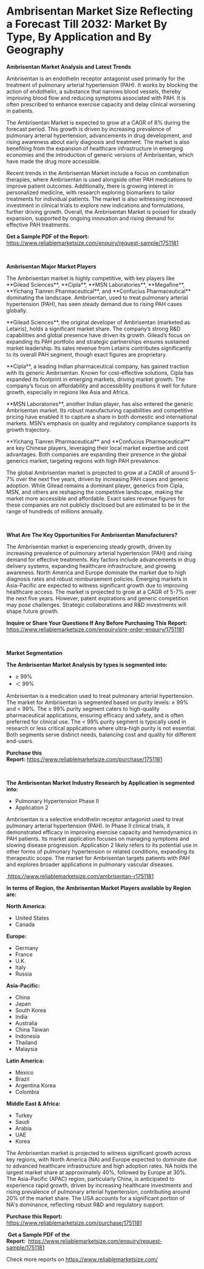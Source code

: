 <p><h1>Ambrisentan Market Size Reflecting a Forecast Till 2032: Market By Type, By Application and By Geography</h1></p><p><strong>Ambrisentan Market Analysis and Latest Trends</strong></p>
<p><p>Ambrisentan is an endothelin receptor antagonist used primarily for the treatment of pulmonary arterial hypertension (PAH). It works by blocking the action of endothelin, a substance that narrows blood vessels, thereby improving blood flow and reducing symptoms associated with PAH. It is often prescribed to enhance exercise capacity and delay clinical worsening in patients.</p><p>The Ambrisentan Market is expected to grow at a CAGR of 8% during the forecast period. This growth is driven by increasing prevalence of pulmonary arterial hypertension, advancements in drug development, and rising awareness about early diagnosis and treatment. The market is also benefiting from the expansion of healthcare infrastructure in emerging economies and the introduction of generic versions of Ambrisentan, which have made the drug more accessible.</p><p>Recent trends in the Ambrisentan Market include a focus on combination therapies, where Ambrisentan is used alongside other PAH medications to improve patient outcomes. Additionally, there is growing interest in personalized medicine, with research exploring biomarkers to tailor treatments for individual patients. The market is also witnessing increased investment in clinical trials to explore new indications and formulations, further driving growth. Overall, the Ambrisentan Market is poised for steady expansion, supported by ongoing innovation and rising demand for effective PAH treatments.</p></p>
<p><strong>Get a Sample PDF of the Report:&nbsp;</strong> <a href="https://www.reliablemarketsize.com/enquiry/request-sample/1751181?utm_campaign=2268&utm_medium=2&utm_source=Github&utm_content=ia&utm_term=26012025&utm_id=ambrisentan">https://www.reliablemarketsize.com/enquiry/request-sample/1751181</a></p>
<p>&nbsp;</p>
<p><strong>Ambrisentan Major Market Players</strong></p>
<p><p>The Ambrisentan market is highly competitive, with key players like **Gilead Sciences**, **Cipla**, **MSN Laboratories**, **Megafine**, **Yichang Tianren Pharmaceutical**, and **Confucius Pharmaceutical** dominating the landscape. Ambrisentan, used to treat pulmonary arterial hypertension (PAH), has seen steady demand due to rising PAH cases globally.</p><p>**Gilead Sciences**, the original developer of Ambrisentan (marketed as Letairis), holds a significant market share. The company’s strong R&D capabilities and global presence have driven its growth. Gilead’s focus on expanding its PAH portfolio and strategic partnerships ensures sustained market leadership. Its sales revenue from Letairis contributes significantly to its overall PAH segment, though exact figures are proprietary.</p><p>**Cipla**, a leading Indian pharmaceutical company, has gained traction with its generic Ambrisentan. Known for cost-effective solutions, Cipla has expanded its footprint in emerging markets, driving market growth. The company’s focus on affordability and accessibility positions it well for future growth, especially in regions like Asia and Africa.</p><p>**MSN Laboratories**, another Indian player, has also entered the generic Ambrisentan market. Its robust manufacturing capabilities and competitive pricing have enabled it to capture a share in both domestic and international markets. MSN’s emphasis on quality and regulatory compliance supports its growth trajectory.</p><p>**Yichang Tianren Pharmaceutical** and **Confucius Pharmaceutical** are key Chinese players, leveraging their local market expertise and cost advantages. Both companies are expanding their presence in the global generics market, targeting regions with high PAH prevalence.</p><p>The global Ambrisentan market is projected to grow at a CAGR of around 5-7% over the next five years, driven by increasing PAH cases and generic adoption. While Gilead remains a dominant player, generics from Cipla, MSN, and others are reshaping the competitive landscape, making the market more accessible and affordable. Exact sales revenue figures for these companies are not publicly disclosed but are estimated to be in the range of hundreds of millions annually.</p></p>
<p>&nbsp;</p>
<p><strong>What Are The Key Opportunities For Ambrisentan Manufacturers?</strong></p>
<p><p>The Ambrisentan market is experiencing steady growth, driven by increasing prevalence of pulmonary arterial hypertension (PAH) and rising demand for effective treatments. Key factors include advancements in drug delivery systems, expanding healthcare infrastructure, and growing awareness. North America and Europe dominate the market due to high diagnosis rates and robust reimbursement policies. Emerging markets in Asia-Pacific are expected to witness significant growth due to improving healthcare access. The market is projected to grow at a CAGR of 5-7% over the next five years. However, patent expirations and generic competition may pose challenges. Strategic collaborations and R&D investments will shape future growth.</p></p>
<p><strong>Inquire or Share Your Questions If Any Before Purchasing This Report:</strong> <a href="https://www.reliablemarketsize.com/enquiry/pre-order-enquiry/1751181?utm_campaign=2268&utm_medium=2&utm_source=Github&utm_content=ia&utm_term=26012025&utm_id=ambrisentan">https://www.reliablemarketsize.com/enquiry/pre-order-enquiry/1751181</a></p>
<p>&nbsp;</p>
<p><strong>Market Segmentation</strong></p>
<p><strong>The Ambrisentan Market Analysis by types is segmented into:</strong></p>
<p><ul><li>≥ 99%</li><li>＜ 99%</li></ul></p>
<p><p>Ambrisentan is a medication used to treat pulmonary arterial hypertension. The market for Ambrisentan is segmented based on purity levels: ≥ 99% and < 99%. The ≥ 99% purity segment caters to high-quality pharmaceutical applications, ensuring efficacy and safety, and is often preferred for clinical use. The < 99% purity segment is typically used in research or less critical applications where ultra-high purity is not essential. Both segments serve distinct needs, balancing cost and quality for different end-users.</p></p>
<p><strong>Purchase this Report:&nbsp;</strong><a href="https://www.reliablemarketsize.com/purchase/1751181?utm_campaign=2268&utm_medium=2&utm_source=Github&utm_content=ia&utm_term=26012025&utm_id=ambrisentan">https://www.reliablemarketsize.com/purchase/1751181</a></p>
<p>&nbsp;</p>
<p><strong>The Ambrisentan Market Industry Research by Application is segmented into:</strong></p>
<p><ul><li>Pulmonary Hypertension Phase II</li><li>Application 2</li></ul></p>
<p><p>Ambrisentan is a selective endothelin receptor antagonist used to treat pulmonary arterial hypertension (PAH). In Phase II clinical trials, it demonstrated efficacy in improving exercise capacity and hemodynamics in PAH patients. Its market application focuses on managing symptoms and slowing disease progression. Application 2 likely refers to its potential use in other forms of pulmonary hypertension or related conditions, expanding its therapeutic scope. The market for Ambrisentan targets patients with PAH and explores broader applications in pulmonary vascular diseases.</p></p>
<p><a href="https://www.reliablemarketsize.com/ambrisentan-r1751181?utm_campaign=2268&utm_medium=2&utm_source=Github&utm_content=ia&utm_term=26012025&utm_id=ambrisentan">&nbsp;https://www.reliablemarketsize.com/ambrisentan-r1751181</a></p>
<p><strong>In terms of Region, the Ambrisentan Market Players available by Region are:</strong></p>
<p>
    <p> <strong> North America: </strong>
        <ul>
            <li>United States</li>
            <li>Canada</li>
        </ul>
        </p> 
    <p> <strong> Europe: </strong>
        <ul>
            <li>Germany</li>
            <li>France</li>
            <li>U.K.</li>
            <li>Italy</li>
            <li>Russia</li>
        </ul>
        </p> 
    <p> <strong> Asia-Pacific: </strong>
        <ul>
            <li>China</li>
            <li>Japan</li>
            <li>South Korea</li>
            <li>India</li>
            <li>Australia</li>
            <li>China Taiwan</li>
            <li>Indonesia</li>
            <li>Thailand</li>
            <li>Malaysia</li>
        </ul>
        </p> 
    <p> <strong> Latin America: </strong>
        <ul>
            <li>Mexico</li>
            <li>Brazil</li>
            <li>Argentina Korea</li>
            <li>Colombia</li>
        </ul>
        </p> 
    <p> <strong> Middle East & Africa: </strong>
        <ul>
            <li>Turkey</li>
            <li>Saudi</li>
            <li>Arabia</li>
            <li>UAE</li>
            <li>Korea</li>
        </ul>
    </p>
    </p>
<p><p>The Ambrisentan market is projected to witness significant growth across key regions, with North America (NA) and Europe expected to dominate due to advanced healthcare infrastructure and high adoption rates. NA holds the largest market share at approximately 40%, followed by Europe at 30%. The Asia-Pacific (APAC) region, particularly China, is anticipated to experience rapid growth, driven by increasing healthcare investments and rising prevalence of pulmonary arterial hypertension, contributing around 20% of the market share. The USA accounts for a significant portion of NA's dominance, reflecting robust R&D and regulatory support.</p></p>
<p><strong>Purchase this Report: </strong><a href="https://www.reliablemarketsize.com/purchase/1751181?utm_campaign=2268&utm_medium=2&utm_source=Github&utm_content=ia&utm_term=26012025&utm_id=ambrisentan">https://www.reliablemarketsize.com/purchase/1751181</a></p>
<p>&nbsp;<strong>Get a Sample PDF of the Report:&nbsp;&nbsp;</strong><a href="https://www.reliablemarketsize.com/enquiry/request-sample/1751181?utm_campaign=2268&utm_medium=2&utm_source=Github&utm_content=ia&utm_term=26012025&utm_id=ambrisentan">https://www.reliablemarketsize.com/enquiry/request-sample/1751181</a></p>
<p><strong></strong></p>
<p>Check more reports on <a href="https://www.reliablemarketsize.com/?utm_campaign=2268&utm_medium=2&utm_source=Github&utm_content=ia&utm_term=26012025&utm_id=ambrisentan">https://www.reliablemarketsize.com/</a></p>